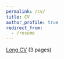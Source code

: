 ```yaml
---
permalink: /cv/
title: CV
author_profile: true
redirect_from:
  - /resume
---
```



[Long CV](https://sahasrajit123.github.io/files/CV_Sahasrajit.pdf) (3 pages)


